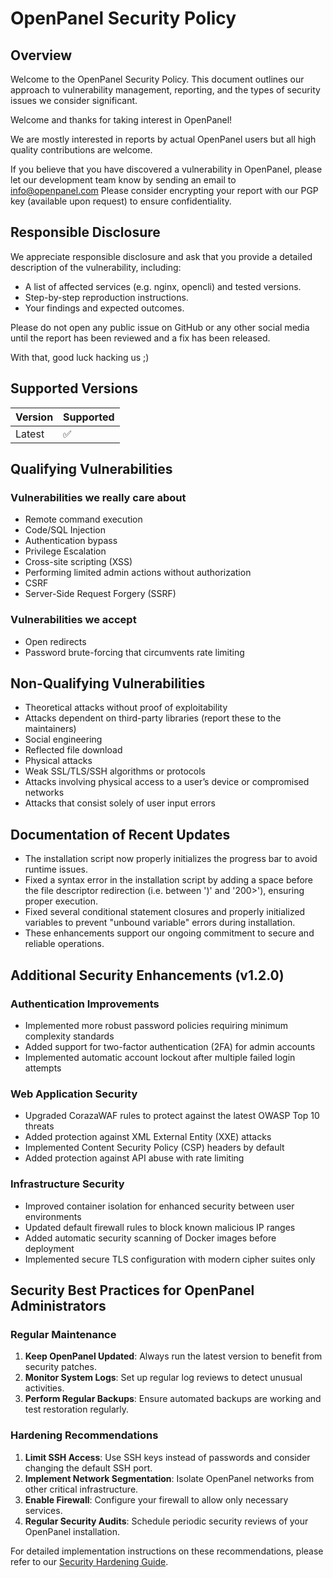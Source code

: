 # OpenPanel Security Policy

## Overview
Welcome to the OpenPanel Security Policy. This document outlines our approach to vulnerability management, reporting, and the types of security issues we consider significant.

Welcome and thanks for taking interest in OpenPanel!

We are mostly interested in reports by actual OpenPanel users but all high quality contributions are welcome.

If you believe that you have discovered a vulnerability in OpenPanel, please let our development team know by sending an email to <info@openpanel.com>
Please consider encrypting your report with our PGP key (available upon request) to ensure confidentiality.

## Responsible Disclosure
We appreciate responsible disclosure and ask that you provide a detailed description of the vulnerability, including:
- A list of affected services (e.g. nginx, opencli) and tested versions.
- Step-by-step reproduction instructions.
- Your findings and expected outcomes.

Please do not open any public issue on GitHub or any other social media until the report has been reviewed and a fix has been released.

With that, good luck hacking us ;)

## Supported Versions

| Version | Supported          |
| ------- | ------------------ |
| Latest  | :white_check_mark: |

## Qualifying Vulnerabilities

### Vulnerabilities we really care about

- Remote command execution
- Code/SQL Injection
- Authentication bypass
- Privilege Escalation
- Cross-site scripting (XSS)
- Performing limited admin actions without authorization
- CSRF
- Server-Side Request Forgery (SSRF)

### Vulnerabilities we accept

- Open redirects
- Password brute-forcing that circumvents rate limiting

## Non-Qualifying Vulnerabilities

- Theoretical attacks without proof of exploitability
- Attacks dependent on third-party libraries (report these to the maintainers)
- Social engineering
- Reflected file download
- Physical attacks
- Weak SSL/TLS/SSH algorithms or protocols
- Attacks involving physical access to a user’s device or compromised networks
- Attacks that consist solely of user input errors

## Documentation of Recent Updates
- The installation script now properly initializes the progress bar to avoid runtime issues.
- Fixed a syntax error in the installation script by adding a space before the file descriptor redirection (i.e. between ')' and '200>'), ensuring proper execution.
- Fixed several conditional statement closures and properly initialized variables to prevent "unbound variable" errors during installation.
- These enhancements support our ongoing commitment to secure and reliable operations.

## Additional Security Enhancements (v1.2.0)

### Authentication Improvements
- Implemented more robust password policies requiring minimum complexity standards
- Added support for two-factor authentication (2FA) for admin accounts
- Implemented automatic account lockout after multiple failed login attempts

### Web Application Security
- Upgraded CorazaWAF rules to protect against the latest OWASP Top 10 threats
- Added protection against XML External Entity (XXE) attacks
- Implemented Content Security Policy (CSP) headers by default
- Added protection against API abuse with rate limiting

### Infrastructure Security
- Improved container isolation for enhanced security between user environments
- Updated default firewall rules to block known malicious IP ranges
- Added automatic security scanning of Docker images before deployment
- Implemented secure TLS configuration with modern cipher suites only

## Security Best Practices for OpenPanel Administrators

### Regular Maintenance
1. **Keep OpenPanel Updated**: Always run the latest version to benefit from security patches.
2. **Monitor System Logs**: Set up regular log reviews to detect unusual activities.
3. **Perform Regular Backups**: Ensure automated backups are working and test restoration regularly.

### Hardening Recommendations
1. **Limit SSH Access**: Use SSH keys instead of passwords and consider changing the default SSH port.
2. **Implement Network Segmentation**: Isolate OpenPanel networks from other critical infrastructure.
3. **Enable Firewall**: Configure your firewall to allow only necessary services.
4. **Regular Security Audits**: Schedule periodic security reviews of your OpenPanel installation.

For detailed implementation instructions on these recommendations, please refer to our [Security Hardening Guide](https://openpanel.com/docs/admin/security/hardening).
